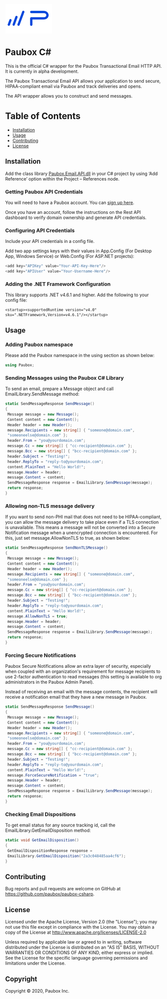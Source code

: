 <img src="https://github.com/Paubox/paubox-csharp/raw/master/paubox_logo.png" alt="Paubox" width="150px">

# Paubox C#
This is the official C# wrapper for the Paubox Transactional Email HTTP API. It is currently in alpha development.

The Paubox Transactional Email API allows your application to send secure, HIPAA-compliant email via Paubox and track deliveries and opens.

The API wrapper allows you to construct and send messages.

# Table of Contents
* [Installation](#installation)
*  [Usage](#usage)
*  [Contributing](#contributing)
*  [License](#license)


<a name="#installation"></a>
## Installation
Add the class library [Paubox.Email.API.dll](lib/Paubox.Email.API.dll) in your C# project by using ‘Add Reference’ option within the Project – References node.

### Getting Paubox API Credentials
You will need to have a Paubox account. You can [sign up here](https://www.paubox.com/join/see-pricing?unit=messages).

Once you have an account, follow the instructions on the Rest API dashboard to verify domain ownership and generate API credentials.

### Configuring API Credentials
Include your API credentials in a config file.

Add two app settings keys with their values in App.Config (For Desktop App,
Windows Service) or Web.Config (For ASP.NET projects):

```csharp
<add key="APIKey" value="Your-API-Key-Here"/>
<add key="APIUser" value="Your-Username-Here"/>
```

### Adding the .NET Framework Configuration
This library supports .NET v4.6.1 and higher. Add the following to your config file:

```
<startup><supportedRuntime version="v4.0" sku=".NETFramework,Version=v4.6.1"/></startup>
```
<a name="#usage"></a>
## Usage

### Adding Paubox namespace

Please add the Paubox namespace in the using section as shown below:

```csharp
using Paubox;
```

### Sending Messages using the Paubox C# Library

To send an email, prepare a Message object and call EmailLibrary.SendMessage method:

```csharp
static SendMessageResponse SendMessage()
{
 Message message = new Message();
 Content content = new Content();
 Header header = new Header();
 message.Recipients = new string[] { "someone@domain.com",
 "someoneelse@domain.com" };
 header.From = "you@yourdomain.com";
 message.Cc = new string[] { "cc-recipient@domain.com" };
 message.Bcc = new string[] { "bcc-recipient@domain.com" };
 header.Subject = "Testing!";
 header.ReplyTo = "reply-to@yourdomain.com";
 content.PlainText = "Hello World!";
 message.Header = header;
 message.Content = content;
 SendMessageResponse response = EmailLibrary.SendMessage(message);
 return response;
}
```

### Allowing non-TLS message delivery
If you want to send non-PHI mail that does not need to be HIPAA-compliant, you can
allow the message delivery to take place even if a TLS connection is unavailable. This
means a message will not be converted into a Secure Notification message when a unencrypted
connection is encountered. For this, just set message.AllowNonTLS to true, as
shown below:

```csharp
static SendMessageResponse SendNonTLSMessage()
{
 Message message = new Message();
 Content content = new Content();
 Header header = new Header();
 message.Recipients = new string[] { "someone@domain.com",
 "someoneelse@domain.com" };
 header.From = "you@yourdomain.com";
 message.Cc = new string[] { "cc-recipient@domain.com" };
 message.Bcc = new string[] { "bcc-recipient@domain.com" };
 header.Subject = "Testing!";
 header.ReplyTo = "reply-to@yourdomain.com";
 content.PlainText = "Hello World!";
 message.AllowNonTLS = true;
 message.Header = header;
 message.Content = content;
 SendMessageResponse response = EmailLibrary.SendMessage(message);
 return response;
}
```

### Forcing Secure Notifications
Paubox Secure Notifications allow an extra layer of security, especially when coupled with an organization's requirement for message recipients to use 2-factor authentication to read messages (this setting is available to org administrators in the Paubox Admin Panel).

Instead of receiving an email with the message contents, the recipient will receive a notification email that they have a new message in Paubox.


```csharp
static SendMessageResponse SendMessage()
{
 Message message = new Message();
 Content content = new Content();
 Header header = new Header();
 message.Recipients = new string[] { "someone@domain.com",
 "someoneelse@domain.com" };
 header.From = "you@yourdomain.com";
 message.Cc = new string[] { "cc-recipient@domain.com" };
 message.Bcc = new string[] { "bcc-recipient@domain.com" };
 header.Subject = "Testing!";
 header.ReplyTo = "reply-to@yourdomain.com";
 content.PlainText = "Hello World!";
 message.ForceSecureNotification = "true";
 message.Header = header;
 message.Content = content;
 SendMessageResponse response = EmailLibrary.SendMessage(message);
 return response;
}
```

### Checking Email Dispositions
To get email status for any source tracking id, call the
EmailLibrary.GetEmailDisposition method:

```csharp
static void GetEmailDisposition()
{
 GetEmailDispositionResponse response =
 EmailLibrary.GetEmailDisposition("2a3c048485aa4cf6");
}
```
<a name="#contributing"></a>
## Contributing

Bug reports and pull requests are welcome on GitHub at https://github.com/paubox/paubox-csharp.

<a name="#license"></a>
## License

Licensed under the Apache License, Version 2.0 (the "License");
you may not use this file except in compliance with the License.
You may obtain a copy of the License at http://www.apache.org/licenses/LICENSE-2.0

Unless required by applicable law or agreed to in writing, software
distributed under the License is distributed on an "AS IS" BASIS,
WITHOUT WARRANTIES OR CONDITIONS OF ANY KIND, either express or implied.
See the License for the specific language governing permissions and
limitations under the License.

## Copyright
Copyright &copy; 2020, Paubox Inc.
